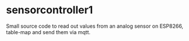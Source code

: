 # sensorcontroller1
Small source code to read out values from an analog sensor on ESP8266, table-map and send them via mqtt.
